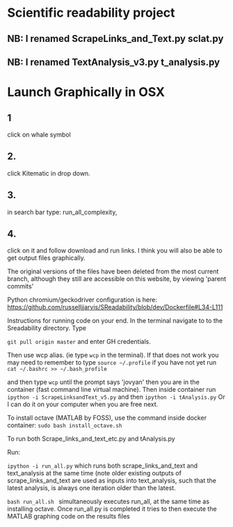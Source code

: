 # Scientific readability project

## NB: I renamed ScrapeLinks_and_Text.py sclat.py


## NB: I renamed TextAnalysis_v3.py t_analysis.py 

# Launch Graphically in OSX
## 1 
click on whale symbol 
## 2. 
click Kitematic in drop down. 
## 3.
in search bar type: run_all_complexity, 
## 4. 
click on it and follow download and run links. I think you will also be able to get output files graphically.

The original versions of the files have been deleted from the most current branch, although they still are accessible on this website, by viewing 'parent commits'


Python chromium/geckodriver configuration is here:
https://github.com/russelljjarvis/SReadability/blob/dev/Dockerfile#L34-L111


Instructions for running code on your end. In the terminal navigate to to the Sreadability directory. Type 

```git pull origin master``` and enter GH credentials.

Then use wcp alias. (ie type `wcp` in the terminal). If that does not work you may need to remember to type ```source ~/.profile``` if you have not yet run `cat ~/.bashrc >> ~/.bash_profile `

and then 
type ```wcp``` until the prompt says 'jovyan' then you are in the container (fast command line virtual machine).
Then inside container run ```ipython -i ScrapeLinksandText_v5.py``` and then ```ipython -i tAnalysis.py```
Or I can do it on your computer when you are free next.

To install octave (MATLAB by FOSS), use the command inside docker container:
```sudo bash install_octave.sh```

To run both Scrape_links_and_text_etc.py and tAnalysis.py

Run:

``` ipython -i run_all.py ```
which runs both scrape_links_and_text and text_analysis at the same time (note older existing outputs of scrape_links_and_text are used as inputs into text_analysis, such
that the latest analysis, is always one iteration older than the latest.

```bash run_all.sh ``` simultaneously executes run_all, at the same time as installing octave.
Once run_all.py is completed it tries to then execute the MATLAB graphing code on the results files
